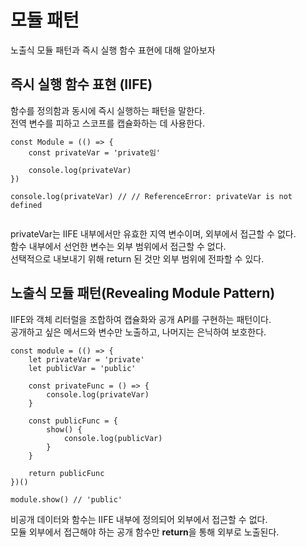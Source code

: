 # 모듈 패턴

노출식 모듈 패턴과 즉시 실행 함수 표현에 대해 알아보자

## 즉시 실행 함수 표현 (IIFE)

함수를 정의함과 동시에 즉시 실행하는 패턴을 말한다.  
전역 변수를 피하고 스코프를 캡슐화하는 데 사용한다.

```
const Module = (() => {
    const privateVar = 'private임'

    console.log(privateVar)
})

console.log(privateVar) // // ReferenceError: privateVar is not defined


```

privateVar는 IIFE 내부에서만 유효한 지역 변수이며, 외부에서 접근할 수 없다.  
함수 내부에서 선언한 변수는 외부 범위에서 접근할 수 없다.  
선택적으로 내보내기 위해 return 된 것만 외부 범위에 전파할 수 있다.

## 노출식 모듈 패턴(Revealing Module Pattern)

IIFE와 객체 리터럴을 조합하여 캡슐화와 공개 API를 구현하는 패턴이다.  
공개하고 싶은 메서드와 변수만 노출하고, 나머지는 은닉하여 보호한다.

```
const module = (() => {
    let privateVar = 'private'
    let publicVar = 'public'

    const privateFunc = () => {
        console.log(privateVar)
    }

    const publicFunc = {
        show() {
            console.log(publicVar)
        }
    }

    return publicFunc
})()

module.show() // 'public'
```

비공개 데이터와 함수는 IIFE 내부에 정의되어 외부에서 접근할 수 없다.  
모듈 외부에서 접근해야 하는 공개 함수만 **return**을 통해 외부로 노출된다.
